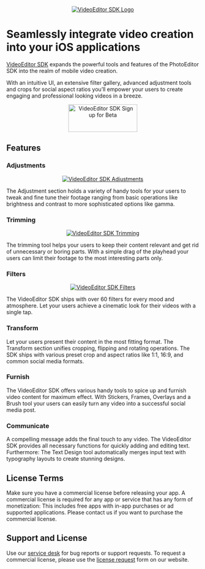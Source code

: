 <p align="center">
    <a target="_blank" href="https://www.video.photoeditorsdk.com/?utm_campaign=Projects&utm_source=Github&utm_medium=VESDK&utm_content=iOS"><img src="https://video.photoeditorsdk.com/assets/img/vesdk-logo-s.svg" alt="VideoEditor SDK Logo"/></a>
</p>
<p align="center">


# Seamlessly integrate video creation into your iOS applications

[VideoEditor SDK](https://video.photoeditorsdk.com/?utm_campaign=Projects&utm_source=Github&utm_medium=VESDK&utm_content=iOS) expands the powerful tools and features of the PhotoEditor SDK into the realm of mobile video creation.

With an intuitive UI, an extensive filter gallery, advanced adjustment tools and crops for social aspect ratios you’ll empower your users to create engaging and professional looking videos in a breeze.
  
<p align="center">
    <a target="_blank" href="https://account.photoeditorsdk.com/pricing?product=vesdk/?utm_campaign=Projects&utm_source=Github&utm_medium=VESDK&utm_content=iOS"><img src="https://github.com/imgly/vesdk-android-demo/blob/master/CTA.png" alt="VideoEditor SDK Sign up for Beta" width="180" height="72" border="0" /></a>
</p>
<p align="center">  


## Features

### Adjustments

<p align="center">
    <a target="_blank" href="https://www.video.photoeditorsdk.com/?utm_campaign=Projects&utm_source=Github&utm_medium=VESDK&utm_content=iOS"><img src="https://video.photoeditorsdk.com/assets/img/feature-adjustments.png" alt="VideoEditor SDK Adjustments"/></a>
</p>
<p align="center">

The Adjustment section holds a variety of handy tools for your users to tweak and fine tune their footage ranging from basic operations like brightness and contrast to more sophisticated options like gamma.

### Trimming

<p align="center">
    <a target="_blank" href="https://www.video.photoeditorsdk.com/?utm_campaign=Projects&utm_source=Github&utm_medium=VESDK&utm_content=iOS"><img src="https://video.photoeditorsdk.com/assets/img/feature-trimming.png" alt="VideoEditor SDK Trimming"/></a>
</p>
<p align="center">

The trimming tool helps your users to keep their content relevant and get rid of unnecessary or boring parts. With a simple drag of the playhead your users can limit their footage to the most interesting parts only.

### Filters

<p align="center">
    <a target="_blank" href="https://www.video.photoeditorsdk.com/?utm_campaign=Projects&utm_source=Github&utm_medium=VESDK&utm_content=iOS"><img src="https://video.photoeditorsdk.com/assets/img/feature-filters.png" alt="VideoEditor SDK Filters"/></a>
</p>
<p align="center">

The VideoEditor SDK ships with over 60 filters for every mood and atmosphere. Let your users achieve a cinematic look for their videos with a single tap.

### Transform

Let your users present their content in the most fitting format. The Transform section unifies cropping, flipping and rotating operations. The SDK ships with various preset crop and aspect ratios like 1:1, 16:9, and common social media formats.

### Furnish

The VideoEditor SDK offers various handy tools to spice up and furnish video content for maximum effect. With Stickers, Frames, Overlays and a Brush tool your users can easily turn any video into a successful social media post.

### Communicate

A compelling message adds the final touch to any video. The VideoEditor SDK provides all necessary functions for quickly adding and editing text. Furthermore: The Text Design tool automatically merges input text with typography layouts to create stunning designs.

## License Terms
Make sure you have a commercial license before releasing your app. A commercial license is required for any app or service that has any form of monetization: This includes free apps with in-app purchases or ad supported applications. Please contact us if you want to purchase the commercial license.

## Support and License
Use our [service desk](https://support.videoeditorsdk.com) for bug reports or support requests. To request a commercial license, please use the [license request](https://account.photoeditorsdk.com/pricing?product=vesdk/?utm_campaign=Projects&utm_source=Github&utm_medium=VESDK&utm_content=iOS) form on our website.

